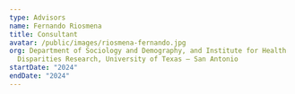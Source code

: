 ```yaml
---
type: Advisors
name: Fernando Riosmena
title: Consultant
avatar: /public/images/riosmena-fernando.jpg
org: Department of Sociology and Demography, and Institute for Health
  Disparities Research, University of Texas – San Antonio
startDate: "2024"
endDate: "2024"
---
```

